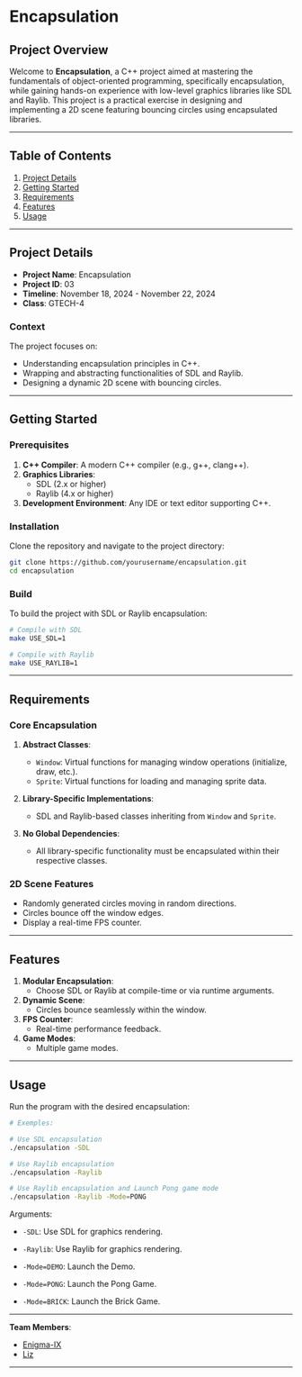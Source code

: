 
# Encapsulation

## Project Overview

Welcome to **Encapsulation**, a C++ project aimed at mastering the fundamentals of object-oriented programming, specifically encapsulation, while gaining hands-on experience with low-level graphics libraries like SDL and Raylib. This project is a practical exercise in designing and implementing a 2D scene featuring bouncing circles using encapsulated libraries.

---

## Table of Contents

1. [Project Details](#project-details)
2. [Getting Started](#getting-started)
3. [Requirements](#requirements)
4. [Features](#features)
5. [Usage](#usage)

---

## Project Details

- **Project Name**: Encapsulation  
- **Project ID**: 03  
- **Timeline**: November 18, 2024 - November 22, 2024  
- **Class**: GTECH-4  

### Context

The project focuses on:
- Understanding encapsulation principles in C++.
- Wrapping and abstracting functionalities of SDL and Raylib.
- Designing a dynamic 2D scene with bouncing circles.

---

## Getting Started

### Prerequisites

1. **C++ Compiler**: A modern C++ compiler (e.g., g++, clang++).
2. **Graphics Libraries**:
   - SDL (2.x or higher)
   - Raylib (4.x or higher)
3. **Development Environment**: Any IDE or text editor supporting C++.

### Installation

Clone the repository and navigate to the project directory:

```bash
git clone https://github.com/yourusername/encapsulation.git
cd encapsulation
```

### Build

To build the project with SDL or Raylib encapsulation:

```bash
# Compile with SDL
make USE_SDL=1

# Compile with Raylib
make USE_RAYLIB=1
```

---

## Requirements

### Core Encapsulation

1. **Abstract Classes**:
   - `Window`: Virtual functions for managing window operations (initialize, draw, etc.).
   - `Sprite`: Virtual functions for loading and managing sprite data.

2. **Library-Specific Implementations**:
   - SDL and Raylib-based classes inheriting from `Window` and `Sprite`.

3. **No Global Dependencies**:
   - All library-specific functionality must be encapsulated within their respective classes.

### 2D Scene Features

- Randomly generated circles moving in random directions.
- Circles bounce off the window edges.
- Display a real-time FPS counter.

---

## Features

1. **Modular Encapsulation**:
   - Choose SDL or Raylib at compile-time or via runtime arguments.
2. **Dynamic Scene**:
   - Circles bounce seamlessly within the window.
3. **FPS Counter**:
   - Real-time performance feedback.
4. **Game Modes**:
   - Multiple game modes.

---

## Usage

Run the program with the desired encapsulation:

```bash
# Exemples:

# Use SDL encapsulation
./encapsulation -SDL

# Use Raylib encapsulation
./encapsulation -Raylib

# Use Raylib encapsulation and Launch Pong game mode
./encapsulation -Raylib -Mode=PONG
```

Arguments:
- `-SDL`: Use SDL for graphics rendering.
- `-Raylib`: Use Raylib for graphics rendering.

- `-Mode=DEMO`: Launch the Demo.
- `-Mode=PONG`: Launch the Pong Game.
- `-Mode=BRICK`: Launch the Brick Game.

---

**Team Members**:
- [Enigma-IX](https://github.com/Enigma-IX)
- [Liz](https://github.com/liza-harcheb)

---

